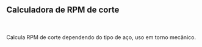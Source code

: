 ## Calculadora de RPM de corte
<br>
<br>
Calcula RPM de corte dependendo do tipo de aço, uso em torno mecânico.
